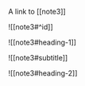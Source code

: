 A link to [[note3]]

![[note3#^id]]

![[note3#heading-1]]

![[note3#subtitle]]

![[note3#heading-2]]
